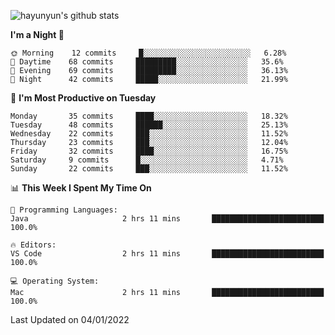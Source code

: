 
![hayunyun's github stats](https://github-readme-stats.vercel.app/api?username=hayunyun&show_icons=true)


<!--START_SECTION:waka-->
**I'm a Night 🦉** 

```text
🌞 Morning    12 commits     █░░░░░░░░░░░░░░░░░░░░░░░░   6.28% 
🌆 Daytime    68 commits     █████████░░░░░░░░░░░░░░░░   35.6% 
🌃 Evening    69 commits     █████████░░░░░░░░░░░░░░░░   36.13% 
🌙 Night      42 commits     █████░░░░░░░░░░░░░░░░░░░░   21.99%

```
📅 **I'm Most Productive on Tuesday** 

```text
Monday       35 commits     ████░░░░░░░░░░░░░░░░░░░░░   18.32% 
Tuesday      48 commits     ██████░░░░░░░░░░░░░░░░░░░   25.13% 
Wednesday    22 commits     ███░░░░░░░░░░░░░░░░░░░░░░   11.52% 
Thursday     23 commits     ███░░░░░░░░░░░░░░░░░░░░░░   12.04% 
Friday       32 commits     ████░░░░░░░░░░░░░░░░░░░░░   16.75% 
Saturday     9 commits      █░░░░░░░░░░░░░░░░░░░░░░░░   4.71% 
Sunday       22 commits     ███░░░░░░░░░░░░░░░░░░░░░░   11.52%

```


📊 **This Week I Spent My Time On** 

```text
💬 Programming Languages: 
Java                     2 hrs 11 mins       █████████████████████████   100.0%

🔥 Editors: 
VS Code                  2 hrs 11 mins       █████████████████████████   100.0%

💻 Operating System: 
Mac                      2 hrs 11 mins       █████████████████████████   100.0%

```


 Last Updated on 04/01/2022
<!--END_SECTION:waka-->

<!--
**hayunyun/hayunyun** is a ✨ _special_ ✨ repository because its `README.md` (this file) appears on your GitHub profile.

Here are some ideas to get you started:

- 🔭 I’m currently working on ...
- 🌱 I’m currently learning ...
- 👯 I’m looking to collaborate on ...
- 🤔 I’m looking for help with ...
- 💬 Ask me about ...
- 📫 How to reach me: ...
- 😄 Pronouns: ...
- ⚡ Fun fact: ...
-->

